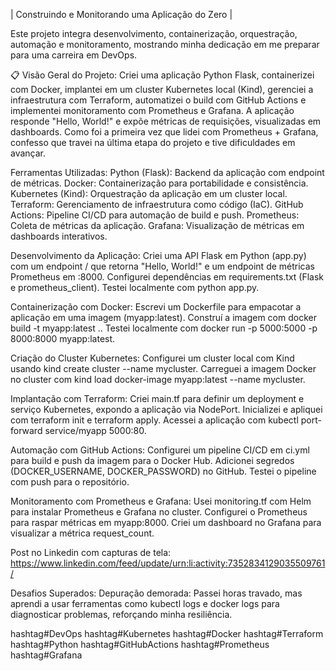 | Construindo e Monitorando uma Aplicação do Zero |

Este projeto integra desenvolvimento, containerização, orquestração, automação e monitoramento, mostrando minha dedicação em me preparar para uma carreira em DevOps. 

📋 Visão Geral do Projeto:
Criei uma aplicação Python Flask, containerizei com Docker, implantei em um cluster Kubernetes local (Kind), gerenciei a infraestrutura com Terraform, automatizei o build com GitHub Actions e implementei monitoramento com Prometheus e Grafana. A aplicação responde "Hello, World!" e expõe métricas de requisições, visualizadas em dashboards. Como foi a primeira vez que lidei com Prometheus + Grafana, confesso que travei na última etapa do projeto e tive dificuldades em avançar.

Ferramentas Utilizadas:
Python (Flask): Backend da aplicação com endpoint de métricas.
Docker: Containerização para portabilidade e consistência.
Kubernetes (Kind): Orquestração da aplicação em um cluster local.
Terraform: Gerenciamento de infraestrutura como código (IaC).
GitHub Actions: Pipeline CI/CD para automação de build e push.
Prometheus: Coleta de métricas da aplicação.
Grafana: Visualização de métricas em dashboards interativos.

Desenvolvimento da Aplicação:
Criei uma API Flask em Python (app.py) com um endpoint / que retorna "Hello, World!" e um endpoint de métricas Prometheus em :8000.
Configurei dependências em requirements.txt (Flask e prometheus_client).
Testei localmente com python app.py.

Containerização com Docker:
Escrevi um Dockerfile para empacotar a aplicação em uma imagem (myapp:latest).
Construí a imagem com docker build -t myapp:latest ..
Testei localmente com docker run -p 5000:5000 -p 8000:8000 myapp:latest.

Criação do Cluster Kubernetes:
Configurei um cluster local com Kind usando kind create cluster --name mycluster.
Carreguei a imagem Docker no cluster com kind load docker-image myapp:latest --name mycluster.

Implantação com Terraform:
Criei main.tf para definir um deployment e serviço Kubernetes, expondo a aplicação via NodePort.
Inicializei e apliquei com terraform init e terraform apply.
Acessei a aplicação com kubectl port-forward service/myapp 5000:80.

Automação com GitHub Actions:
Configurei um pipeline CI/CD em ci.yml para build e push da imagem para o Docker Hub.
Adicionei segredos (DOCKER_USERNAME, DOCKER_PASSWORD) no GitHub.
Testei o pipeline com push para o repositório.

Monitoramento com Prometheus e Grafana:
Usei monitoring.tf com Helm para instalar Prometheus e Grafana no cluster.
Configurei o Prometheus para raspar métricas em myapp:8000.
Criei um dashboard no Grafana para visualizar a métrica request_count.

Post no Linkedin com capturas de tela: https://www.linkedin.com/feed/update/urn:li:activity:7352834129035509761/


Desafios Superados:
Depuração demorada: Passei horas travado, mas aprendi a usar ferramentas como kubectl logs e docker logs para diagnosticar problemas, reforçando minha resiliência.

hashtag#DevOps hashtag#Kubernetes hashtag#Docker hashtag#Terraform hashtag#Python hashtag#GitHubActions hashtag#Prometheus hashtag#Grafana

